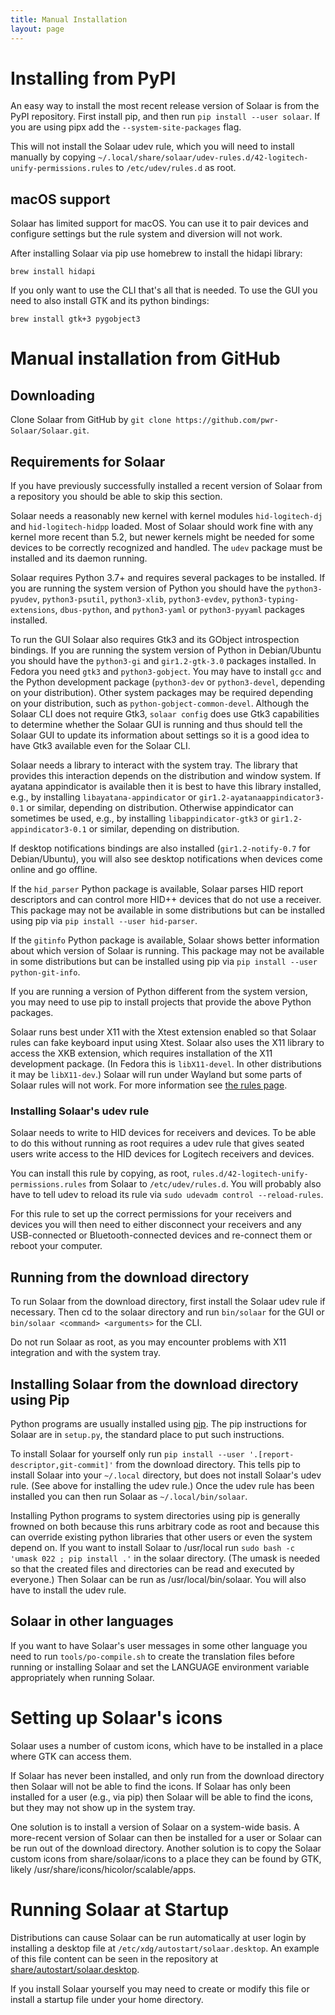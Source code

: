 ```yaml
---
title: Manual Installation
layout: page
---
```


# Installing from PyPI

An easy way to install the most recent release version of  Solaar is from the PyPI repository.
First install pip, and then run
`pip install --user solaar`.
If you are using pipx add the `--system-site-packages` flag.

This will not install the Solaar udev rule, which you will need to install manually by copying
`~/.local/share/solaar/udev-rules.d/42-logitech-unify-permissions.rules`
to `/etc/udev/rules.d` as root.

## macOS support

Solaar has limited support for macOS. You can use it to pair devices and configure settings
but the rule system and diversion will not work.

After installing Solaar via pip use homebrew to install the hidapi library:
```
brew install hidapi
```
If you only want to use the CLI that's all that is needed. To use the GUI you need to also
install GTK and its python bindings:
```
brew install gtk+3 pygobject3
```

# Manual installation from GitHub

## Downloading

Clone Solaar from GitHub by `git clone https://github.com/pwr-Solaar/Solaar.git`.

## Requirements for Solaar

If you have previously successfully installed a recent version of Solaar from a repository
you should be able to skip this section.

Solaar needs a reasonably new kernel with kernel modules `hid-logitech-dj`
and `hid-logitech-hidpp` loaded.
Most of Solaar should work fine with any kernel more recent than 5.2,
but newer kernels might be needed for some devices to be correctly recognized and handled.
The `udev` package must be installed and its daemon running.

Solaar requires Python 3.7+ and requires several packages to be installed.
If you are running the system version of Python you should have the
`python3-pyudev`, `python3-psutil`, `python3-xlib`, `python3-evdev`, `python3-typing-extensions`, `dbus-python`,
and `python3-yaml` or `python3-pyyaml` packages installed.

To run the GUI Solaar also requires Gtk3 and its GObject introspection bindings.
If you are running the system version of Python
in Debian/Ubuntu you should have the
`python3-gi` and `gir1.2-gtk-3.0` packages installed.
In Fedora you need `gtk3` and `python3-gobject`.
You may have to install `gcc` and the Python development package (`python3-dev` or `python3-devel`,
depending on your distribution).
Other system packages may be required depending on your distribution, such as `python-gobject-common-devel`.
Although the Solaar CLI does not require Gtk3,
`solaar config` does use Gtk3 capabilities to determine whether the Solaar GUI is running
and thus should tell the Solaar GUI to update its information about settings
so it is a good idea to have Gtk3 available even for the Solaar CLI.

Solaar needs a library to interact with the system tray.
The library that provides this interaction depends on the distribution and window system.
If ayatana appindicator is available then it is best to have this library installed,
e.g., by installing `libayatana-appindicator` or `gir1.2-ayatanaappindicator3-0.1` or similar,
depending on distribution.
Otherwise appindicator can sometimes be used,
e.g., by installing `libappindicator-gtk3` or `gir1.2-appindicator3-0.1` or similar,
depending on distribution.

If desktop notifications bindings are also installed
(`gir1.2-notify-0.7` for Debian/Ubuntu),
you will also see desktop notifications when devices come online and go offline.

If the `hid_parser` Python package is available, Solaar parses HID report descriptors
and can control more HID++ devices that do not use a receiver.
This package may not be available in some distributions but can be installed using pip
via `pip install --user hid-parser`.

If the `gitinfo` Python package is available, Solaar shows better information
about which version of Solaar is running.
This package may not be available in some distributions but can be installed using pip
via `pip install --user python-git-info`.

If you are running a version of Python different from the system version,
you may need to use pip to install projects that provide the above Python packages.

Solaar runs best under X11 with the Xtest extension enabled so that Solaar rules can fake keyboard input using Xtest.
Solaar also uses the X11 library to access the XKB extension,
which requires installation of the X11 development package.
(In Fedora this is `libX11-devel`.  In other distributions it may be `libX11-dev`.)
Solaar will run under Wayland but some parts of Solaar rules will not work.
For more information see [the rules page](https://pwr-solaar.github.io/Solaar/rules).

### Installing Solaar's udev rule

Solaar needs to write to HID devices for receivers and devices.
To be able to do this without running as root requires a udev rule
that gives seated users write access to the HID devices for Logitech receivers and devices.

You can install this rule by copying, as root,
`rules.d/42-logitech-unify-permissions.rules` from Solaar to
`/etc/udev/rules.d`.
You will probably also have to tell udev to reload its rule via
`sudo udevadm control --reload-rules`.

For this rule to set up the correct permissions for your receivers and devices
you will then need to either disconnect your receivers and
any USB-connected or Bluetooth-connected devices and
re-connect them or reboot your computer.

## Running from the download directory

To run Solaar from the download directory, first install the Solaar udev rule if necessary.
Then cd to the solaar directory and run `bin/solaar` for the GUI
or `bin/solaar <command> <arguments>` for the CLI.

Do not run Solaar as root, as you may encounter problems with X11 integration and with the system tray.

## Installing Solaar from the download directory using Pip

Python programs are usually installed using [pip][pip].
The pip instructions for Solaar are in `setup.py`, the standard place to put such instructions.

To install Solaar for yourself only run
`pip install --user '.[report-descriptor,git-commit]'`
from the download directory.
This tells pip to install Solaar into your `~/.local` directory, but does not install Solaar's udev rule.
(See above for installing the udev rule.)
Once the udev rule has been installed you can then run Solaar as `~/.local/bin/solaar`.

Installing Python programs to system directories using pip is generally frowned on both
because this runs arbitrary code as root and because this can override existing python libraries
that other users or even the system depend on. If you want to install Solaar to /usr/local run
`sudo bash -c 'umask 022 ; pip install .'` in the solaar directory.
(The umask is needed so that the created files and directories can be read and executed by everyone.)
Then Solaar can be run as /usr/local/bin/solaar.
You will also have to install the udev rule.

[pip]: https://en.wikipedia.org/wiki/Pip_(package_manager)

## Solaar in other languages

If you want to have Solaar's user messages in some other language you need to run
`tools/po-compile.sh` to create the translation files before running or installing Solaar
and set the LANGUAGE environment variable appropriately when running Solaar.

# Setting up Solaar's icons

Solaar uses a number of custom icons, which have to be installed in a place where GTK can access them.

If Solaar has never been installed, and only run from the download directory then Solaar will not be able to find the icons.
If Solaar has only been installed for a user (e.g., via pip) then Solaar will be able to find the icons,
but they may not show up in the system tray.

One solution is to install a version of Solaar on a system-wide basis.
A more-recent version of Solaar can then be installed for a user or Solaar can be run out of the download directory.
Another solution is to copy the Solaar custom icons from share/solaar/icons to a place they can be found by GTK,
likely /usr/share/icons/hicolor/scalable/apps.

# Running Solaar at Startup

Distributions can cause Solaar can be run automatically at user login by installing a desktop file at
`/etc/xdg/autostart/solaar.desktop`. An example of this file content can be seen in the repository at
[share/autostart/solaar.desktop](https://github.com/pwr-Solaar/Solaar/blob/master/share/autostart/solaar.desktop).

If you install Solaar yourself you may need to create or modify this file or install a startup file under your home directory.
